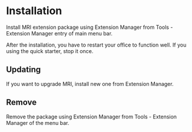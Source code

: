 
# Installation

Install MRI extension package using Extension Manager from Tools - Extension Manager entry of main menu bar.

After the installation, you have to restart your office to function well. 
If you using the quick starter, stop it once.

<!-- {{Warning|If you do not have Python-UNO bridge installation, you see the following error. You need to install it.
"ImplementationRegistration::registerImplementation() - The service com.sun.star.loader.Python cannot be instantiated"
}} -->

## Updating

If you want to upgrade MRI, install new one from Extension Manager.

## Remove

Remove the package using Extension Manager from Tools - Extension Manager of the menu bar.
